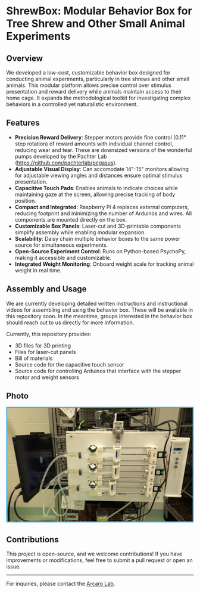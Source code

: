 # ShrewBox: Modular Behavior Box for Tree Shrew and Other Small Animal Experiments

## Overview
We developed a low-cost, customizable behavior box designed for conducting animal experiments, particularly in tree shrews and other small animals. This modular platform allows precise control over stimulus presentation and reward delivery while animals maintain access to their home cage. It expands the methodological toolkit for investigating complex behaviors in a controlled yet naturalistic environment.

## Features
- **Precision Reward Delivery**: Stepper motors provide fine control (0.11° step rotation) of reward amounts with individual channel control, reducing wear and tear. These are downsized versions of the wonderful pumps developed by the Pachter Lab (https://github.com/pachterlab/pegasus).
- **Adjustable Visual Display**: Can accomodate 14"-15" monitors allowing for  adjustable viewing angles and distances ensure optimal stimulus presentation.
- **Capacitive Touch Pads**: Enables animals to indicate choices while maintaining gaze at the screen, allowing precise tracking of body position.
- **Compact and Integrated**: Raspberry Pi 4 replaces external computers, reducing footprint and minimizing the number of Arduinos and wires. All components are mounted directly on the box.
- **Customizable Box Panels**: Laser-cut and 3D-printable components simplify assembly while enabling modular expansion.
- **Scalability**: Daisy chain multiple behavior boxes to the same power source for simultaneous experiments.
- **Open-Source Experiment Control**: Runs on Python-based PsychoPy, making it accessible and customizable.
- **Integrated Weight Monitoring**: Onboard weight scale for tracking animal weight in real time.


## Assembly and Usage
We are currently developing detailed written instructions and instructional videos for assembling and using the behavior box. These will be available in this repository soon. In the meantime, groups interested in the behavior box should reach out to us directly for more information.

Currently, this repository provides:
- 3D files for 3D printing
- Files for laser-cut panels
- Bill of materials
- Source code for the capacitive touch sensor
- Source code for controlling Arduinos that interface with the stepper motor and weight sensors

## Photo
![Behavior Box](Pictures/behaviorbox.png)

## Contributions
This project is open-source, and we welcome contributions! If you have improvements or modifications, feel free to submit a pull request or open an issue.

---
For inquiries, please contact the [Arcaro Lab](https://arcarolab.com).
